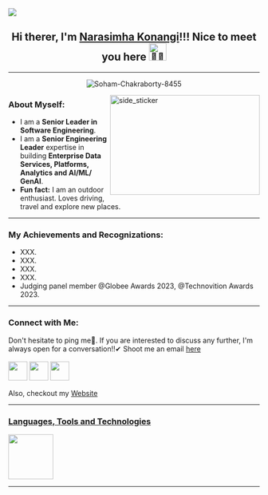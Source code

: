 
<!-- <img align="center" alt="" src="./web3.jpeg"> -->
<img src="https://user-images.githubusercontent.com/73097560/115834477-dbab4500-a447-11eb-908a-139a6edaec5c.gif">
<h2 align="center"> Hi therer, I'm <a href = "https://www.linkedin.com/in/narasimharaokonangi/">Narasimha Konangi</a>!!! Nice to meet you here <img src="https://media.tenor.com/images/b617c36f9db276d3146e974b8ff64f4c/tenor.gif" 
         alt="👋🏻"
         height="35"
	 width="35" /></h2>
<hr>
<p align="center"> <img src="https://komarev.com/ghpvc/?username=Soham-Chakraborty-8455&label=Profile%20views&color=0e75b6&style=flat" alt="Soham-Chakraborty-8455" /> </p>

<img align="right" width=300px height=200px alt="side_sticker" src="https://cdn.dribbble.com/users/4382412/screenshots/15633275/media/085a014ebebde73e5cd510c93941f49a.gif" />

### About Myself:

- I am a **Senior Leader in Software Engineering**.
- I am a **Senior Engineering Leader** expertise in building **Enterprise Data Services, Platforms, Analytics and AI/ML/ GenAI**.
- **Fun fact:** I am an outdoor enthusiast. Loves driving, travel and explore new places.
<hr>

### My Achievements and Recognizations:
- XXX.
- XXX.
- XXX.
- XXX.
- Judging panel member  @Globee Awards 2023, @Technovition Awards 2023.
<hr>


### Connect with Me:
Don't hesitate to ping me🤝. If you are interested to discuss any further, I'm always open for a conversation!!✔ Shoot me an email <a href = "mailto:knr2031@gmail.com">here</b><br><br>
<a href = "https://www.linkedin.com/in/narasimharaokonangi/"><img src = "https://skillicons.dev/icons?i=linkedin&theme=dark" height = 38></a>
<a href = "nkonangi#5351"><img src = "https://skillicons.dev/icons?i=discord&theme=dark" height = 38></a>
<a href = "https://twitter.com/konangi_ra8866"><img src = "https://skillicons.dev/icons?i=twitter&theme=dark" height = 38></a>

Also, checkout my <a href = "https://narasimharaokonangi.com/"> Website </b><br>
<hr>

### Languages, Tools and Technologies
<img src = "https://skillicons.dev/icons?i=c,cpp,py,flask,django,fastapi,express,flutter,dart,kotlin,js,firebase,solidity,nodejs,mongodb,dynamodb,mysql,postgres,sqlite,git,github,androidstudio,vscode,gradle&theme=dark&perline=21" height = 90>
<hr>

<!-- 
### Metrics
<table>
	<tr>
		<td colspan = "2"><a href="https://github.com/Soham-Chakraborty-8455/github-readme-activity-graph#gh-light-mode-only">
 <img src="https://github-readme-activity-graph.cyclic.app/graph?username=Soham-Chakraborty-8455&theme=react&area=true&hide_border=true#gh-light-mode-only" width="100%">
</a>
<a href="https://github.com/Soham-Chakraborty-8455/github-readme-activity-graph#gh-dark-mode-only">
 <img src="https://github-readme-activity-graph.cyclic.app/graph?username=Soham-Chakraborty-8455&theme=dracula&area=true&hide_border=true#gh-dark-mode-only" width="100%">
</a></td>
	</tr>
	<tr>
		<td><p align="center"><img width=100% src="https://github-readme-stats.vercel.app/api?username=Soham-Chakraborty-8455&hide_border=true&include_all_commits=true&count_private=true&show_icons=true&line_height=20&theme=dark"></p></td>
		<td><p align="center"><img src="https://github-readme-streak-stats.herokuapp.com/?user=Soham-Chakraborty-8455&theme=dark"/></p></td>
	</tr>
	<tr>
		<td colspan = "2"><p align="center"><img width=100% src="https://github-profile-trophy.vercel.app/?username=Soham-Chakraborty-8455&hide_border=true&count_private=true&column=8&theme=dark&no-frame=true"></p></td>
	</tr>
	<tr>
		<td><p align="center"><img src="https://github-readme-stats.vercel.app/api/top-langs?username=Soham-Chakraborty-8455&show_icons=true&locale=en&layout=compact&theme=dark" alt="Soham-Chakraborty-8455" /></p></td>
		<td><p align="center"><img src="https://github-profile-summary-cards.vercel.app/api/cards/profile-details?username=Soham-Chakraborty-8455&theme=vue" /></p></td>
	</tr>
</table>

<hr>
<a href = "https://holopin.io/@soham_8455"><img src = "https://holopin.me/soham_8455"></a>
<hr>

<img src="https://user-images.githubusercontent.com/73097560/115834477-dbab4500-a447-11eb-908a-139a6edaec5c.gif">
-->



